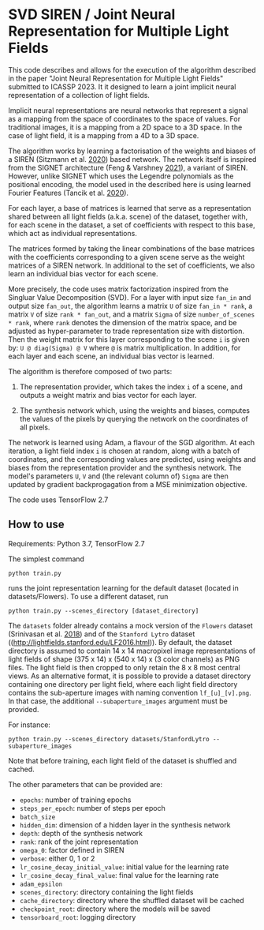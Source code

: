 # SVD SIREN / Joint Neural Representation for Multiple Light Fields

This code describes and allows for the execution of the algorithm described in the paper "Joint Neural Representation for Multiple Light Fields" submitted to ICASSP 2023.
It it designed to learn a joint implicit neural representation of a collection of light fields.

Implicit neural representations are neural networks that represent a signal as a mapping from the space of coordinates to the space of values. For traditional images, it is a mapping from a 2D space to a 3D space. In the case of light field, it is a mapping from a 4D to a 3D space.

The algorithm works by learning a factorisation of the weights and biases of a SIREN (Sitzmann et al. [2020](https://dl.acm.org/doi/10.5555/3495724.3496350)) based network. The network itself is inspired from the SIGNET architecture (Feng & Varshney [2021](https://ieeexplore.ieee.org/document/9710101)), a variant of SIREN. However, unlike SIGNET which uses the Legendre polynomials as the positional encoding, the model used in the described here is using learned Fourier Features (Tancik et al. [2020](https://bmild.github.io/fourfeat/)).

For each layer, a base of matrices is learned that serve as a representation shared between all light fields (a.k.a. scene) of the dataset, together with, for each scene in the dataset, a set of coefficients with respect to this base, which act as individual representations. 

The matrices formed by taking the linear combinations of the base matrices with the coefficients corresponding to a given scene serve as the weight matrices of a SIREN network.
In additional to the set of coefficients, we also learn an individual bias vector for each scene.

More precisely, the code uses matrix factorization inspired from the Singluar Value Decomposition (SVD). For a layer with input size `fan_in` and output size `fan_out`, the algorithm learns a matrix `U` of size `fan_in * rank`, a matrix `V` of size `rank * fan_out`, and a matrix `Sigma` of size `number_of_scenes * rank`, where `rank` denotes the dimension of the matrix space, and be adjusted as hyper-parameter to trade representation size with distortion. Then the weight matrix for this layer corresponding to the scene `i` is given by: `U @ diag(Sigma) @ V` where `@` is matrix multiplication. In addition, for each layer and each scene, an individual bias vector is learned.

The algorithm is therefore composed of two parts:

1. The representation provider, which takes the index `i` of a scene, and outputs a weight matrix and bias vector for each layer. 

2. The synthesis network which, using the weights and biases, computes the values of the pixels by querying the network on the coordinates of all pixels.

The network is learned using Adam, a flavour of the SGD algorithm. At each iteration, a light field index `i` is chosen at random, along with a batch of coordinates, and the corresponding values are predicted, using weights and biases from the representation provider and the synthesis network. The model's parameters `U`, `V` and (the relevant column of) `Sigma` are then updated by gradient backprogagation from a MSE minimization objective.

The code uses TensorFlow 2.7

## How to use

Requirements: Python 3.7, TensorFlow 2.7

The simplest command

```python train.py```

runs the joint representation learning for the default dataset (located in datasets/Flowers). To use a different dataset, run 

```python train.py --scenes_directory [dataset_directory]```

The `datasets` folder already contains a mock version of the `Flowers` dataset (Srinivasan et al. [2018](https://arxiv.org/abs/1708.03292)) and of the `Stanford Lytro` dataset ((http://lightfields.stanford.edu/LF2016.html)).
By default, the dataset directory is assumed to contain 14 x 14 macropixel image representations of light fields of shape (375 x 14) x (540 x 14) x (3 color channels) as PNG files. The light field is then cropped to only retain the 8 x 8 most central views. As an alternative format, it is possible to provide a dataset directory containing one directory per light field, where each light field directory contains the sub-aperture images with naming convention `lf_[u]_[v].png`. In that case, the additional `--subaperture_images` argument must be provided.

For instance:

```python train.py --scenes_directory datasets/StanfordLytro --subaperture_images```

Note that before training, each light field of the dataset is shuffled and cached.

The other parameters that can be provided are:
- `epochs`: number of training epochs
- `steps_per_epoch`: number of steps per epoch
- `batch_size`
- `hidden_dim`: dimension of a hidden layer in the synthesis network
- `depth`: depth of the synthesis network
- `rank`: rank of the joint representation
- `omega_0`: factor defined in SIREN
- `verbose`: either 0, 1 or 2
- `lr_cosine_decay_initial_value`: initial value for the learning rate
- `lr_cosine_decay_final_value`: final value for the learning rate
- `adam_epsilon`
- `scenes_directory`: directory containing the light fields
- `cache_directory`: directory where the shuffled dataset will be cached
- `checkpoint_root`: directory where the models will be saved
- `tensorboard_root`: logging directory


